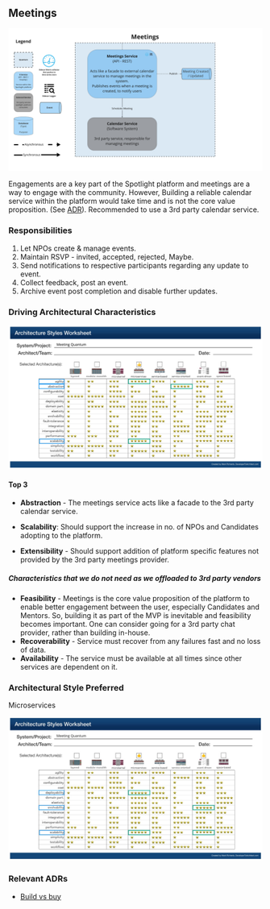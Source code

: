 ## Meetings

![Image](../diagrams/quanta/meeting-quanta.jpg)

Engagements are a key part of the Spotlight platform and meetings are a way to engage with the community. However, Building a reliable calendar service within the platform would take time and is not the core value proposition. (See [ADR](../ADRs/adr-build-vs-buy.md)). Recommended to use a 3rd party calendar service.

### Responsibilities

1. Let NPOs create & manage events.
2. Maintain RSVP - invited, accepted, rejected, Maybe.
3. Send notifications to respective participants regarding any update to event.
4. Collect feedback, post an event.
5. Archive event post completion and disable further updates.

### Driving Architectural Characteristics

![Image](../images/meetings-quantum-worksheet.jpg)

#### Top 3

* **Abstraction** - The meetings service acts like a facade to the 3rd party calendar service.

- **Scalability**: Should support the increase in no. of NPOs and Candidates adopting to the platform.

* **Extensibility** - Should support addition of platform specific features not provided by the 3rd party meetings provider.


##### Characteristics that we do not need as we offloaded to 3rd party vendors
- **Feasibility** - Meetings is the core value proposition of the platform to enable better engagement between the user, especially Candidates and Mentors. So, building it as part of the MVP is inevitable and feasibility becomes important. One can consider going for a 3rd party chat provider, rather than building in-house.
- **Recoverability** - Service must recover from any failures fast and no loss of data.
- **Availability** - The service must be available at all times since other services are dependent on it.


### Architectural Style Preferred

Microservices

![Image](../images/meeting-quantum-arch-characteristics.jpg)

### Relevant ADRs

- [Build vs buy](../ADRs/adr-build-vs-buy.md)